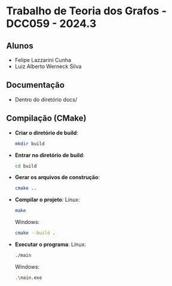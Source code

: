 # Trabalho de Teoria dos Grafos - DCC059 - 2024.3

## Alunos
- Felipe Lazzarini Cunha
- Luiz Alberto Werneck Silva

## Documentação
- Dentro do diretório docs/

## Compilação (CMake)

- **Criar o diretório de build**:
    ```bash
    mkdir build
    ```

- **Entrar no diretório de build**:
    ```bash
    cd build
    ```

- **Gerar os arquivos de construção**:
    ```bash
    cmake ..
    ```

- **Compilar o projeto**:
    Linux:
    ```bash
    make
    ```
    Windows:
    ```bash
    cmake --build .
    ```
- **Executar o programa**:
    Linux:
    ```bash
    ./main
    ```
    Windows:
    ```bash
    .\main.exe
    ```
